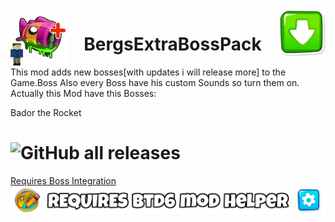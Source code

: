 <a href="https://github.com/Bergbauer22/BergsExtraBossPack/releases/download/v0.1.0/BergsExtraBossPack.dll">
    <img align="left" alt="Icon" height="90" src="Icon.png">
    <img align="right" alt="Download" height="75" src="https://raw.githubusercontent.com/gurrenm3/BTD-Mod-Helper/master/BloonsTD6%20Mod%20Helper/Resources/DownloadBtn.png">
</a>

<h1 align="center">BergsExtraBossPack</h1>

This mod adds new bosses[with updates i will release more] to the Game.Boss Also every Boss have his custom Sounds so turn them on.
Actually this Mod have this Bosses:

Bador the Rocket

<h1 aling="left"><img alt="GitHub all releases" height="25" src="https://img.shields.io/github/downloads/Bergbauer22/BergsExtraBossPack/total?label=Total%20Dowloads"></h1>

[Requires Boss Integration](https://github.com/WarperSan/BossIntegration/releases/latest/download/BossIntegration.dll)
[![Requires BTD6 Mod Helper](https://raw.githubusercontent.com/gurrenm3/BTD-Mod-Helper/master/banner.png)](https://github.com/gurrenm3/BTD-Mod-Helper#readme)
